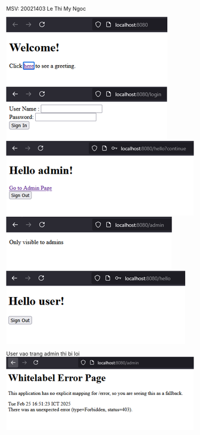 MSV: 20021403
Le Thi My Ngoc

![img.png](img.png)
![img_1.png](img_1.png)
![img_2.png](img_2.png)
![img_3.png](img_3.png)
![img_4.png](img_4.png)

User vao trang admin thi bi loi
![img_5.png](img_5.png)